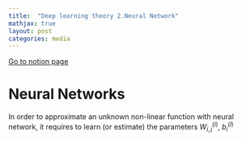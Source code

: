 ```yaml
---
title:  "Deep learning theory 2.Neural Network"
mathjax: true
layout: post
categories: media
---
```


[Go to notion page](https://www.notion.so/Chapter2-Neural-Networks-b4af1c7431e84fa6b883729a58fdf6d4)


# Neural Networks 

In order to approximate an unknown non-linear function with neural network, it requires to learn (or estimate) the parameters $W^{(l)}_{i,j}$, $b^{(l)}_{i}$
